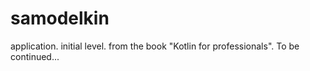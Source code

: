 # samodelkin
application. initial level. from the book "Kotlin for professionals". To be continued...
